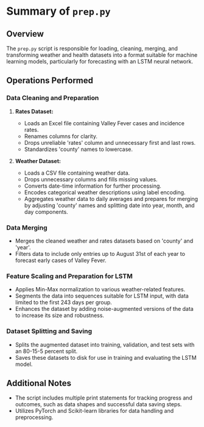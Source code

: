 # Summary of `prep.py`

## Overview
The `prep.py` script is responsible for loading, cleaning, merging, and transforming weather and health datasets into a format suitable for machine learning models, particularly for forecasting with an LSTM neural network.

## Operations Performed

### Data Cleaning and Preparation
1. **Rates Dataset:**
   - Loads an Excel file containing Valley Fever cases and incidence rates.
   - Renames columns for clarity.
   - Drops unreliable 'rates' column and unnecessary first and last rows.
   - Standardizes 'county' names to lowercase.

2. **Weather Dataset:**
   - Loads a CSV file containing weather data.
   - Drops unnecessary columns and fills missing values.
   - Converts date-time information for further processing.
   - Encodes categorical weather descriptions using label encoding.
   - Aggregates weather data to daily averages and prepares for merging by adjusting 'county' names and splitting date into year, month, and day components.

### Data Merging
- Merges the cleaned weather and rates datasets based on 'county' and 'year'.
- Filters data to include only entries up to August 31st of each year to forecast early cases of Valley Fever.

### Feature Scaling and Preparation for LSTM
- Applies Min-Max normalization to various weather-related features.
- Segments the data into sequences suitable for LSTM input, with data limited to the first 243 days per group.
- Enhances the dataset by adding noise-augmented versions of the data to increase its size and robustness.

### Dataset Splitting and Saving
- Splits the augmented dataset into training, validation, and test sets with an 80-15-5 percent split.
- Saves these datasets to disk for use in training and evaluating the LSTM model.

## Additional Notes
- The script includes multiple print statements for tracking progress and outcomes, such as data shapes and successful data saving steps.
- Utilizes PyTorch and Scikit-learn libraries for data handling and preprocessing.

